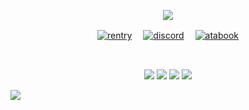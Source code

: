 <p align="center">
<img src="https://files.catbox.moe/f9uno7.webp"/>
</p>

<p align="center"
  
[![rentry](https://files.catbox.moe/uzgwut.png)](https://rentry.co/sherlocks) 　[![discord](https://files.catbox.moe/eji0ss.png)](https://discordid.netlify.app/?id=794646333821681674) 　[![atabook](https://files.catbox.moe/56ynwr.png)](https://moriarty.atabook.org/)

<br>

<p align="center">
<img src="https://files.catbox.moe/mtpmh0.png"/>
<img src="https://files.catbox.moe/m3i5qq.webp"/>
<img src="https://files.catbox.moe/5bd011.webp"/>
<img src="https://files.catbox.moe/lqprwj.webp"/>
<p align="center">

![](https://komarev.com/ghpvc/?username=cupidscharm&color=191919&label=sinners&style=plastic)
